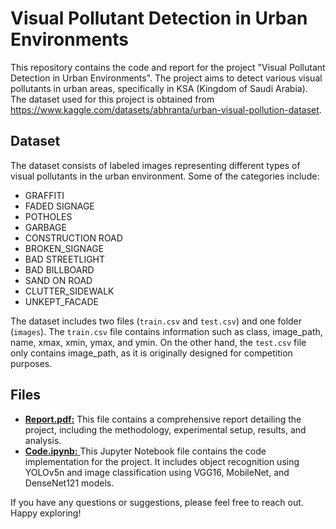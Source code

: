 # Visual Pollutant Detection in Urban Environments
This repository contains the code and report for the project "Visual Pollutant Detection in Urban Environments". The project aims to detect various visual pollutants in urban areas, specifically in KSA (Kingdom of Saudi Arabia). The dataset used for this project is obtained from https://www.kaggle.com/datasets/abhranta/urban-visual-pollution-dataset.

## Dataset
The dataset consists of labeled images representing different types of visual pollutants in the urban environment. Some of the categories include:
- GRAFFITI
- FADED SIGNAGE
- POTHOLES
- GARBAGE
- CONSTRUCTION ROAD
- BROKEN_SIGNAGE
- BAD STREETLIGHT
- BAD BILLBOARD
- SAND ON ROAD
- CLUTTER_SIDEWALK
- UNKEPT_FACADE

The dataset includes two files (```train.csv``` and ```test.csv```) and one folder (```images```). The ```train.csv``` file contains information such as class, image_path, name, xmax, xmin, ymax, and ymin. On the other hand, the ```test.csv``` file only contains image_path, as it is originally designed for competition purposes.

## Files
- [**Report.pdf:**](https://github.com/shafamira/visual-pollutants-detection/blob/e306e6f0d88787eee8ee9d8553f9fc4317696873/Report%20Project%20Deep%20Learning.pdf) This file contains a comprehensive report detailing the project, including the methodology, experimental setup, results, and analysis.
- [**Code.ipynb:** ](Group_7.ipynb)This Jupyter Notebook file contains the code implementation for the project. It includes object recognition using YOLOv5n and image classification using VGG16, MobileNet, and DenseNet121 models.

If you have any questions or suggestions, please feel free to reach out. Happy exploring!
